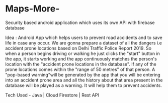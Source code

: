 # Maps-More-
Security based android application which uses its own API with firebase database

Idea :
Android App which helps users to prevent road accidents and to save life in case any occur.
We are gonna prepare a dataset of all the dangers i.e accident prone locations based on Delhi Traffic Police Report 2019. So when a person begins driving or walking he just clicks the "start" button in
the app, it starts working and the app continuously matches the person's location with the
"accident prone locations in the database".
If any of the prone locations comes within the "range of 50 metres" of that person. A
"pop-based warning"will be generated by the app that you will be entering into an accident
prone area and all the history about that area present in the database will be played as a
warning. It will help them to prevent accidents.

Tech Used - Java | Cloud Firestore | Rest API
